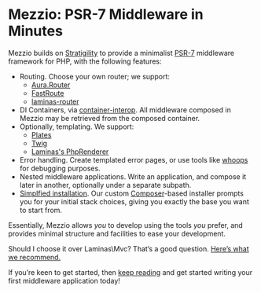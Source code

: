 # Mezzio: PSR-7 Middleware in Minutes

Mezzio builds on [Stratigility](https://github.com/laminas/laminas-stratigility)
to provide a minimalist [PSR-7](http://www.php-fig.org/psr/psr-7/) middleware
framework for PHP, with the following features:

- Routing. Choose your own router; we support:
  - [Aura.Router](https://github.com/auraphp/Aura.Router)
  - [FastRoute](https://github.com/nikic/FastRoute)
  - [laminas-router](https://github.com/mezzio/mezzio-router)
- DI Containers, via [container-interop](https://github.com/container-interop/container-interop).
  All middleware composed in Mezzio may be retrieved from the composed
  container.
- Optionally, templating. We support:
  - [Plates](http://platesphp.com/)
  - [Twig](http://twig.sensiolabs.org/)
  - [Laminas's PhpRenderer](https://github.com/laminas/laminas-view)
- Error handling. Create templated error pages, or use tools like
  [whoops](https://github.com/filp/whoops) for debugging purposes.
- Nested middleware applications. Write an application, and compose it later
  in another, optionally under a separate subpath.
- [Simplfied installation](getting-started/skeleton.md). Our custom
  [Composer](https://getcomposer.org)-based installer prompts you for your
  initial stack choices, giving you exactly the base you want to start from.

Essentially, Mezzio allows *you* to develop using the tools *you* prefer,
and provides minimal structure and facilities to ease your development.

Should I choose it over Laminas\Mvc?
That’s a good question. [Here’s what we recommend.](why-mezzio.md)

If you’re keen to get started, then [keep reading](getting-started/features.md)
and get started writing your first middleware application today!
